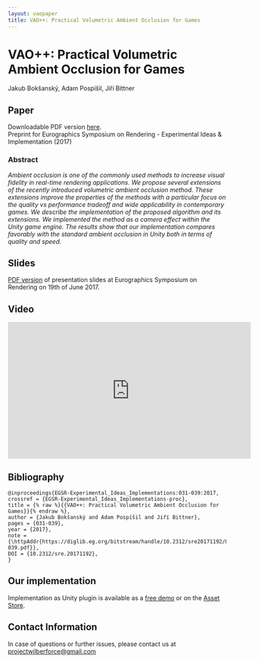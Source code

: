 ```yaml
---
layout: vaopaper
title: VAO++: Practical Volumetric Ambient Occlusion for Games
---
```


# VAO++: Practical Volumetric Ambient Occlusion for Games

Jakub Bokšanský, Adam Pospíšil, Jiří Bittner

## Paper
Downloadable PDF version [here](VAOPlusPlus.pdf).  
Preprint for Eurographics Symposium on Rendering - Experimental Ideas & Implementation (2017) 

### Abstract
*Ambient occlusion is one of the commonly used methods to increase visual fidelity in real-time rendering applications. We propose several extensions of the recently introduced volumetric ambient occlusion method. These extensions improve the properties of the methods with a particular focus on the quality vs performance tradeoff and wide applicability in contemporary games. We describe the implementation of the proposed algorithm and its extensions. We implemented the method as a camera effect within the Unity game engine. The results show that our implementation compares favorably with the standard ambient occlusion in Unity both in terms of quality and speed.*

## Slides
[PDF version](vao_presentation.pdf) of presentation slides at Eurographics Symposium on Rendering on 19th of June 2017.

## Video

<div style="text-align: center;">
	<iframe width="560" height="315" src="https://www.youtube.com/embed/RHXVSfM1Jyg" frameborder="0" allowfullscreen></iframe>
</div>

## Bibliography
```
@inproceedings{EGSR-Experimental_Ideas_Implementations:031-039:2017,
crossref = {EGSR-Experimental_Ideas_Implementations-proc},
title = {% raw %}{{VAO++: Practical Volumetric Ambient Occlusion for Games}}{% endraw %},
author = {Jakub Bokšanský and Adam Pospíši­l and Jiří Bittner},
pages = {031-039},
year = {2017},
note = {\httpAddr{https://diglib.eg.org/bitstream/handle/10.2312/sre20171192/031-039.pdf}},
DOI = {10.2312/sre.20171192},
}
```

## Our implementation

Implementation as Unity plugin is available as a [free demo](../vaodemo) or on the [Asset Store](https://www.assetstore.unity3d.com/en/#!/content/67927).

## Contact Information
In case of questions or further issues, please contact us at <projectwilberforce@gmail.com>


